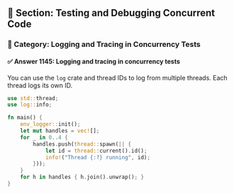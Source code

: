 ## 📘 Section: Testing and Debugging Concurrent Code  
### 🔹 Category: Logging and Tracing in Concurrency Tests  
#### ✅ Answer 1145: Logging and tracing in concurrency tests

You can use the `log` crate and thread IDs to log from multiple threads. Each thread logs its own ID.

```rust
use std::thread;
use log::info;

fn main() {
    env_logger::init();
    let mut handles = vec![];
    for _ in 0..4 {
        handles.push(thread::spawn(|| {
            let id = thread::current().id();
            info!("Thread {:?} running", id);
        }));
    }
    for h in handles { h.join().unwrap(); }
}
```
